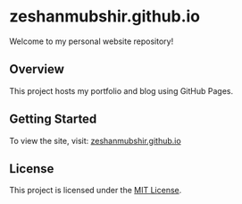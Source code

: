 # zeshanmubshir.github.io

Welcome to my personal website repository!

## Overview

This project hosts my portfolio and blog using GitHub Pages.

## Getting Started

To view the site, visit: [zeshanmubshir.github.io](https://zeshanmubshir.github.io)

## License

This project is licensed under the [MIT License](LICENSE).
